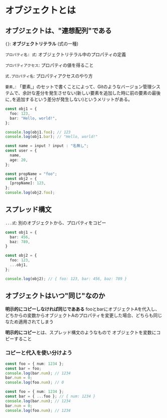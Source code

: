 # オブジェクトとは
## オブジェクトは、"連想配列"である
`{}`: **オブジェクトリテラル** (式の一種)

`プロパティ名: 式`: オブジェクトリテラル中のプロパティの定義

`プロパティアクセス`: プロパティの値を得ること

`式.プロパティ名`: プロパティアクセスのやり方

`要素,`: 「要素,」のセットで書くことによって、Gitのようなバージョン管理システムで、余計な差分を発生させない(新しい要素を追加した時に前の要素の最後に`,`を追加するという差分が発生しない)というメリットがある。

```ts
const obj1 = {
  foo: 123,
  bar: "Hello, world!",
};

console.log(obj1.foo); // 123
console.log(obj1.bar); // "Hello, world!"

const name = input ? input : "名無し";
const user = {
  name,
  age: 20,
};

const propName = "foo";
const obj2 = {
  [propName]: 123,
};
console.log(obj2.foo);
```
## スプレッド構文
`...式`: 別のオブジェクトから、プロパティをコピー
```ts
const obj1 = {
  bar: 456,
  baz: 789,
}

const obj2 = {
  foo: 123,
  ...obj1,
};

console.log(obj2); // { foo: 123, bar: 456, baz: 789 }
```

## オブジェクトはいつ"同じ"なのか
**明示的にコピーしなければ同じであある**
fooとbarにオブジェクトAを代入し、どちからの変数からオブジェクトAのプロパティを変更した場合、どちらも同じなため適用されてしまう

**明示的にコピー**とは、スプレッド構文のようなもので
オブジェクトを変数にコピーすること

### コピーと代入を使い分けよう
```ts
const foo = { num: 1234 };
const bar = foo;
console.log(bar.num); // 1234
bar.num = 0;
console.log(foo.num); // 0
```

```ts
const foo = { num: 1234 };
const bar = { ...foo }; // { num: 1234 }
console.log(bar.num); // 1234
bar.num = 0;
console.log(foo.num); // 1234
```